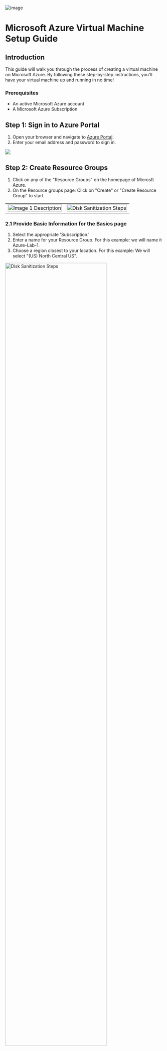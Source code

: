 ![image](https://i.imgur.com/qUcz7pD.png)

# Microsoft Azure Virtual Machine Setup Guide

## Introduction
This guide will walk you through the process of creating a virtual machine on Microsoft Azure. By following these step-by-step instructions, you'll have your virtual machine up and running in no time!

### Prerequisites
- An active Microsoft Azure account
- A Microsoft Azure Subscription

## Step 1: Sign in to Azure Portal
1. Open your browser and navigate to [Azure Portal](https://portal.azure.com).
2. Enter your email address and password to sign in.
<img src="https://i.imgur.com/ExNiOVz.png"/>

## Step 2: Create Resource Groups
1. Click on any of the "Resource Groups" on the homepage of Microsft Azure.
2. On the Resource groups page: Click on "Create" or "Create Resource Group" to start.
<table>
<tr>
<td>
<img src="https://i.imgur.com/8EI37a6.png" alt="Image 1 Description" width="100%"/>
</td>
<td>
<img src="https://i.imgur.com/675FWTh.png" alt="Disk Sanitization Steps" width="100%"/>
</td>
</tr>
</table>

### 2.1 Provide Basic Information for the Basics page
1. Select the appropriate 'Subscription.'
2. Enter a name for your Resource Group. For this example: we will name it Azure-Lab-1.
3. Choose a region closest to your location. For this example: We will select "(US) North Central US".
<img src="https://i.imgur.com/J4aqr2K.png" height="80%" width="80%" alt="Disk Sanitization Steps"/>

### 2.2 Provide Basic Information for the Tags page (Optional)
You have the option to specify a tag if you want. It is used in an organization to keep track of certain data about certain resources or metadata to easily see who created the resource group(s). For this example: We will skip this page.
<img src="https://i.imgur.com/dPInbYP.png" height="80%" width="80%" alt="Disk Sanitization Steps"/>

### 2.3 Review & Create a Resource Group
1. Once it starts validating the information to see if everything is clear, you will see "Validation Passed" on the left side of the screen. Then you can proceed to create the resource group.
2. The Resource Group is now created.
<table>
<tr>
<td>
<img src="https://i.imgur.com/9zvrdzQ.png" alt="Image 1 Description" width="100%"/>
</td>
<td>
<img src="https://i.imgur.com/DZiwlcD.png" alt="Disk Sanitization Steps" width="100%"/>
</td>
</tr>
</table>

## Step 3: Create Azure Virtual Machine
1. Search and click on "virtual machines" from the search bar.
<img src="https://i.imgur.com/6LSssAj.png" height="80%" width="80%" alt="Disk Sanitization Steps"/>
2. Select "Azure Virtual Machine".
<img src="https://i.imgur.com/0TPmNH6.png" height="80%" width="80%" alt="Disk Sanitization Steps"/>

### 3.1 Provide Basic Information for the Basics page
## Project details 
1. Select the appropriate 'Subscription.'
2. Create or select an existing 'Resource Group.'
## Instance details
3. Enter a name for your virtual machine. For this example: We will name it "VM1".
4. Choose a region closest to your location. For this example: We will select "(US) North Central US".
5. Choose the Virtual Machine Image. For the example: We will select "Windows 10 Pro, version 22H2 - x64 Gen2".
6.  Select the desired 'Size' for your virtual machine. For the example: We will select "Standard_E2s_v3 - 2 vcpus, 16 GiB memory ($91.98/month)".
## Administrator account
7. Create "Username, Password, then confirm password".
## Licensing
8. Scroll down and check the box that says "I confirm I have an eligible Windows 10/11 license with multi-tenant hosting rights" before you click on "Next: Disks".
<table>
<tr>
<td>
<img src="https://i.imgur.com/2Whx8Eu.png" alt="Image 1 Description" width="100%"/>
</td>
<td>
<img src="https://i.imgur.com/x0pvnVE.png" alt="Disk Sanitization Steps" width="100%"/>
</td>
</tr>
</table>

### 3.2 Provide Basic Information for the Disks page
1. Leave the page as is.
<img src="https://i.imgur.com/dH02jbP.png" height="80%" width="80%" alt="Disk Sanitization Steps"/>

### 3.3 Provide Basic Information for the Networking page
1. Verify the public and private IP Addresses then leave the page as is.
<img src="https://i.imgur.com/A3JyALs.png" height="80%" width="80%" alt="Disk Sanitization Steps"/>

### 3.4 Review & Create a Virtual Machine
1. Once it starts validating the information to see if everything is clear, you will see "Your deployment is complete". That is when your virtual machine will be created.
<img src="https://i.imgur.com/A3JyALs.png" height="80%" width="80%" alt="Disk Sanitization Steps"/>
2. Search and click on "virtual machines" from the search bar to look it up.
<img src="https://i.imgur.com/A3JyALs.png" height="80%" width="80%" alt="Disk Sanitization Steps"/>
3. The Virtual machine is now created.
<img src="https://i.imgur.com/A3JyALs.png" height="80%" width="80%" alt="Disk Sanitization Steps"/>

## Conclusion
Congratulations! You have successfully created and connected to a virtual machine on Microsoft Azure. If you encounter any issues, refer to the [Azure Virtual Machines documentation](https://docs.microsoft.com/en-us/azure/virtual-machines/).

Enjoy your Azure Virtual Machine, and don't hesitate to reach out with any questions or contributions!
